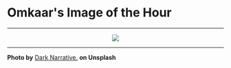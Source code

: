 # Omkaar's Image of the Hour

---

<div align="center">

<a href="https://unsplash.com/photos/a-dark-figure-walks-past-a-building-AbOoSyR9-xc">
  <img src="https://images.unsplash.com/photo-1748020633629-dca427d2d1db?crop=entropy&cs=tinysrgb&fit=max&fm=jpg&ixid=M3w3NjA2Nzh8MHwxfHJhbmRvbXx8fHx8fHx8fDE3NTAyNTg4MDB8&ixlib=rb-4.1.0&q=80&w=1080" style="max-width:100%; height:auto;">
</a>



</div>

---

**Photo by** [Dark Narrative.](https://unsplash.com/@bw_photo) **on Unsplash**
